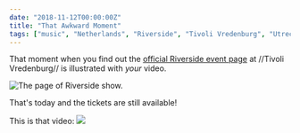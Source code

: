 ```yaml
---
date: "2018-11-12T00:00:00Z"
title: "That Awkward Moment"
tags: ["music", "Netherlands", "Riverside", "Tivoli Vredenburg", "Utrecht"]
---
```


That moment when you find out the [official Riverside event page](https://www.tivolivredenburg.nl/agenda/riverside-12-11-2018/) at //Tivoli Vredenburg// is illustrated with *your* video.

<!--more-->

![](img:4.bp.blogspot.com/-i16LYa9YmX0/W-lbT_gGAHI/AAAAAAAAt8o/qPGJvPycdvY9kOxJEhkkfe1CYPyhdP1QACKgBGAs/s1600/tivoli-vredenburg-riverside-2018-11-12.png:a "The page of Riverside show.")

That's today and the tickets are still available!

This is that video:
![](youtube:9DMpNq6h4_A)
